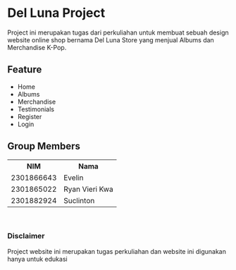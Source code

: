 # Del Luna Project

Project ini merupakan tugas dari perkuliahan untuk membuat sebuah design website online shop bernama Del Luna Store yang menjual Albums dan Merchandise K-Pop.

## Feature
<ul>
  <li>Home</li>
  <li>Albums</li>
  <li>Merchandise</li>
  <li>Testimonials</li>
  <li>Register</li>
  <li>Login</li>
</ul>

## Group Members
<table>
  <tr>
    <th>NIM</th>
    <th>Nama</th
  </tr>
  <tr>
    <td>2301866643</td>
    <td>Evelin</td>
  </tr>
  <tr>
    <td>2301865022</td>
    <td>Ryan Vieri Kwa</td>
  </tr>
  <tr>
    <td>2301882924</td>
    <td>Suclinton</td>
  </tr>
</table>

<br>

### Disclaimer
Project website ini merupakan tugas perkuliahan dan website ini digunakan hanya untuk edukasi 
